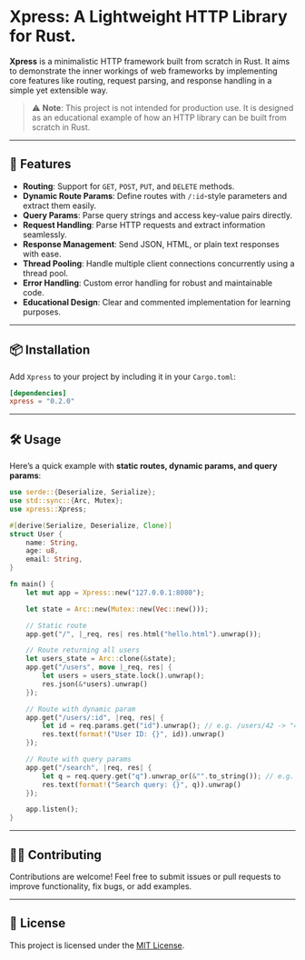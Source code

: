 # Xpress: A Lightweight HTTP Library for Rust.

**Xpress** is a minimalistic HTTP framework built from scratch in Rust. It aims to demonstrate the inner workings of web frameworks by implementing core features like routing, request parsing, and response handling in a simple yet extensible way.

> ⚠️ **Note**: This project is not intended for production use. It is designed as an educational example of how an HTTP library can be built from scratch in Rust.

---

## 🚀 Features

* **Routing**: Support for `GET`, `POST`, `PUT`, and `DELETE` methods.
* **Dynamic Route Params**: Define routes with `/:id`-style parameters and extract them easily.
* **Query Params**: Parse query strings and access key-value pairs directly.
* **Request Handling**: Parse HTTP requests and extract information seamlessly.
* **Response Management**: Send JSON, HTML, or plain text responses with ease.
* **Thread Pooling**: Handle multiple client connections concurrently using a thread pool.
* **Error Handling**: Custom error handling for robust and maintainable code.
* **Educational Design**: Clear and commented implementation for learning purposes.

---

## 📦 Installation

Add `Xpress` to your project by including it in your `Cargo.toml`:

```toml
[dependencies]
xpress = "0.2.0"
```

---

## 🛠️ Usage

Here’s a quick example with **static routes, dynamic params, and query params**:

```rust
use serde::{Deserialize, Serialize};
use std::sync::{Arc, Mutex};
use xpress::Xpress;

#[derive(Serialize, Deserialize, Clone)]
struct User {
    name: String,
    age: u8,
    email: String,
}

fn main() {
    let mut app = Xpress::new("127.0.0.1:8080");

    let state = Arc::new(Mutex::new(Vec::new()));

    // Static route
    app.get("/", |_req, res| res.html("hello.html").unwrap());

    // Route returning all users
    let users_state = Arc::clone(&state);
    app.get("/users", move |_req, res| {
        let users = users_state.lock().unwrap();
        res.json(&*users).unwrap()
    });

    // Route with dynamic param
    app.get("/users/:id", |req, res| {
        let id = req.params.get("id").unwrap(); // e.g. /users/42 -> "42"
        res.text(format!("User ID: {}", id)).unwrap()
    });

    // Route with query params
    app.get("/search", |req, res| {
        let q = req.query.get("q").unwrap_or(&"".to_string()); // e.g. /search?q=rust
        res.text(format!("Search query: {}", q)).unwrap()
    });

    app.listen();
}
```

---

## 🧑‍💻 Contributing

Contributions are welcome! Feel free to submit issues or pull requests to improve functionality, fix bugs, or add examples.

---

## 📜 License

This project is licensed under the [MIT License](LICENSE).
